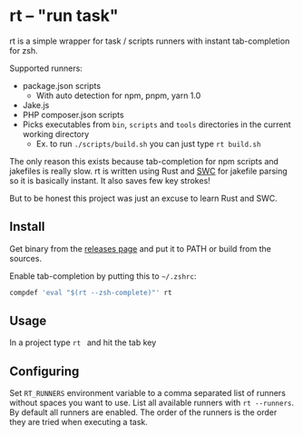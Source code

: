 
# rt – "run task"

rt is a simple wrapper for task / scripts runners with instant tab-completion
for zsh.

Supported runners:

- package.json scripts
    - With auto detection for npm, pnpm, yarn 1.0
- Jake.js
- PHP composer.json scripts
- Picks executables from `bin`, `scripts` and `tools` directories in the current
  working directory
    - Ex. to run `./scripts/build.sh` you can just type `rt build.sh`

The only reason this exists because tab-completion for npm scripts and jakefiles
is really slow. rt is written using Rust and [SWC](https://swc.rs/) for jakefile
parsing so it is basically instant. It also saves few key strokes!

But to be honest this project was just an excuse to learn Rust and SWC.

## Install

Get binary from the [releases page](https://github.com/esamattis/rt/releases)
and put it to PATH or build from the sources.

Enable tab-completion by putting this to  `~/.zshrc`:

```sh
compdef 'eval "$(rt --zsh-complete)"' rt
```


## Usage

In a project type `rt ` and hit the tab key

## Configuring

Set `RT_RUNNERS` environment variable to a comma separated list of runners without spaces you
want to use. List all available runners with `rt --runners`. By default all
runners are enabled. The order of the runners is the order they are tried when executing a task.
